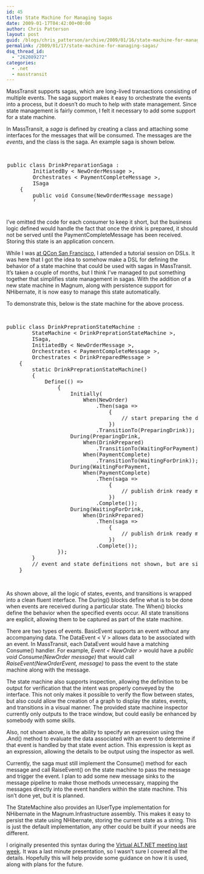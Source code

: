 ```yaml
---
id: 45
title: State Machine for Managing Sagas
date: 2009-01-17T04:42:00+00:00
author: Chris Patterson
layout: post
guid: /blogs/chris_patterson/archive/2009/01/16/state-machine-for-managing-sagas.aspx
permalink: /2009/01/17/state-machine-for-managing-sagas/
dsq_thread_id:
  - "262089272"
categories:
  - .net
  - masstransit
---
```

MassTransit supports sagas, which are long-lived transactions consisting of multiple events. The saga support makes it easy to orchestrate the events into a process, but it doesn&#8217;t do much to help with state management. Since state management is fairly common, I felt it necessary to add some support for a state machine. 

In MassTransit, a _saga_ is defined by creating a class and attaching some interfaces for the messages that will be consumed. The messages are the _events_, and the class is the saga. An example saga is shown below. 

&nbsp;

<pre style="width: 626px;height: 104px;margin: 2px">public class DrinkPreparationSaga :
        InitiatedBy &lt; NewOrderMessage &gt;,
        Orchestrates &lt; PaymentCompleteMessage &gt;,
        ISaga
    {
        public void Consume(NewOrderMessage message)
        {
        }
        public void Consume(PaymentCompleteMessage message)
        {
        }
    }
</pre>

&nbsp;

I&#8217;ve omitted the code for each consumer to keep it short, but the business logic defined would handle the fact that once the drink is prepared, it should not be served until the PaymentCompleteMessage has been received. Storing this state is an application concern. 

While I was [at QCon San Francisco](http://blog.phatboyg.com/2008/11/21/qcon-in-san-francisco-getting-started/), I attended a tutorial session on DSLs. It was here that I got the idea to somehow make a DSL for defining the behavior of a state machine that could be used with sagas in MassTransit. It&#8217;s taken a couple of months, but I think I&#8217;ve managed to put something together that simplifies state management in sagas. With the addition of a new state machine in Magnum, along with persistence support for NHibernate, it is now easy to manage this state automatically. 

To demonstrate this, below is the state machine for the above process. 

&nbsp;

<pre>public class DrinkPreprationStateMachine :
		StateMachine &lt; DrinkPreprationStateMachine &gt;,
		ISaga,
		InitiatedBy &lt; NewOrderMessage &gt;,
		Orchestrates &lt; PaymentCompleteMessage &gt;,
		Orchestrates &lt; DrinkPreparedMessage &gt;
	{
		static DrinkPreprationStateMachine()
		{
			Define(() =&gt;
				{
					Initially(
						When(NewOrder)
							.Then(saga =&gt;
								{
									// start preparing the drink
								})
							.TransitionTo(PreparingDrink));
					During(PreparingDrink,
						When(DrinkPrepared)
					       	.TransitionTo(WaitingForPayment),
						When(PaymentComplete)
					       	.TransitionTo(WaitingForDrink));
					During(WaitingForPayment,
					    When(PaymentComplete)
					       	.Then(saga =&gt;
					       		{
					       			// publish drink ready message
					       		})
					       	.Complete());
					During(WaitingForDrink,
						When(DrinkPrepared)
					       	.Then(saga =&gt;
					       		{
					       			// publish drink ready message
					       		})
					       	.Complete());
				});
		}
		// event and state definitions not shown, but are simple properties
	}
</pre>

&nbsp;

As shown above, all the logic of states, events, and transitions is wrapped into a clean fluent interface. The During() blocks define what is to be done when events are received during a particular state. The When() blocks define the behavior when the specified events occur. All state transitions are explicit, allowing them to be captured as part of the state machine. 

There are two types of events. BasicEvent supports an event without any accompanying data. The DataEvent < V > allows data to be associated with an event. In MassTransit, each DataEvent would have a matching Consume() handler. For example, _Event < NewOrder >_ would have a _public void Consume(NewOrder message)_ that would call _RaiseEvent(NewOrderEvent, message)_ to pass the event to the state machine along with the message. 

The state machine also supports inspection, allowing the definition to be output for verification that the intent was properly conveyed by the interface. This not only makes it possible to verify the flow between states, but also could allow the creation of a graph to display the states, events, and transitions in a visual manner. The provided state machine inspector currently only outputs to the trace window, but could easily be enhanced by somebody with some skills. 

Also, not shown above, is the ability to specify an expression using the .And() method to evaluate the data associated with an event to determine if that event is handled by that state event action. This expression is kept as an expression, allowing the details to be output using the inspector as well. 

Currently, the saga must still implement the Consume() method for each message and call RaiseEvent() on the state machine to pass the message and trigger the event. I plan to add some new message sinks to the message pipeline to make those methods unnecessary, mapping the messages directly into the event handlers within the state machine. This isn&#8217;t done yet, but it is planned. 

The StateMachine also provides an IUserType implementation for NHibernate in the Magnum.Infrastructure assembly. This makes it easy to persist the state using NHibernate, storing the current state as a string. This is just the default implementation, any other could be built if your needs are different. 

I originally presented this syntax during the [Virtual ALT.NET meeting last week](http://zachariahyoung.com/zy/post/2009/01/Recording-for-VAN-meeting-on-1709.aspx). It was a last minute presentation, so I wasn&#8217;t sure I covered all the details. Hopefully this will help provide some guidance on how it is used, along with plans for the future.